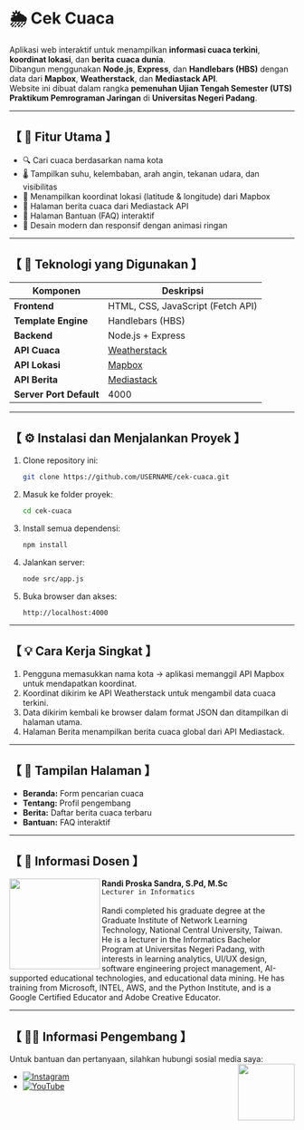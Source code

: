 # 🌦️ Cek Cuaca

Aplikasi web interaktif untuk menampilkan **informasi cuaca terkini**, **koordinat lokasi**, dan **berita cuaca dunia**.  
Dibangun menggunakan **Node.js**, **Express**, dan **Handlebars (HBS)** dengan data dari **Mapbox**, **Weatherstack**, dan **Mediastack API**.  
Website ini dibuat dalam rangka **pemenuhan Ujian Tengah Semester (UTS) Praktikum Pemrograman Jaringan** di **Universitas Negeri Padang**.

---

## 【 🚀 Fitur Utama 】

- 🔍 Cari cuaca berdasarkan nama kota
- 🌡️ Tampilkan suhu, kelembaban, arah angin, tekanan udara, dan visibilitas
- 📍 Menampilkan koordinat lokasi (latitude & longitude) dari Mapbox
- 📰 Halaman berita cuaca dari Mediastack API
- 💬 Halaman Bantuan (FAQ) interaktif
- 🎨 Desain modern dan responsif dengan animasi ringan

---

## 【 🧩 Teknologi yang Digunakan 】

| Komponen                | Deskripsi                                 |
| ----------------------- | ----------------------------------------- |
| **Frontend**            | HTML, CSS, JavaScript (Fetch API)         |
| **Template Engine**     | Handlebars (HBS)                          |
| **Backend**             | Node.js + Express                         |
| **API Cuaca**           | [Weatherstack](https://weatherstack.com/) |
| **API Lokasi**          | [Mapbox](https://www.mapbox.com/)         |
| **API Berita**          | [Mediastack](https://mediastack.com/)     |
| **Server Port Default** | 4000                                      |

---

## 【 ⚙️ Instalasi dan Menjalankan Proyek 】

1. Clone repository ini:
   ```bash
   git clone https://github.com/USERNAME/cek-cuaca.git
   ```
2. Masuk ke folder proyek:
   ```bash
   cd cek-cuaca
   ```
3. Install semua dependensi:
   ```bash
   npm install
   ```
4. Jalankan server:
   ```bash
   node src/app.js
   ```
5. Buka browser dan akses:
   ```
   http://localhost:4000
   ```

---

## 【 💡 Cara Kerja Singkat 】

1. Pengguna memasukkan nama kota → aplikasi memanggil API Mapbox untuk mendapatkan koordinat.
2. Koordinat dikirim ke API Weatherstack untuk mengambil data cuaca terkini.
3. Data dikirim kembali ke browser dalam format JSON dan ditampilkan di halaman utama.
4. Halaman Berita menampilkan berita cuaca global dari API Mediastack.

---

## 【 📸 Tampilan Halaman 】

- **Beranda:** Form pencarian cuaca
- **Tentang:** Profil pengembang
- **Berita:** Daftar berita cuaca terbaru
- **Bantuan:** FAQ interaktif

---

## 【 📄 Informasi Dosen 】

<img align="left" width="160" src="https://github.com/SirGhazian/praktikum-struktur-data-UNP/assets/142916107/58bffcd0-9983-4a84-9fc6-857c625cb609">

**Randi Proska Sandra, S.Pd, M.Sc** </br>
`Lecturer in Informatics` </br></br>
Randi completed his graduate degree at the Graduate Institute of Network Learning Technology, National Central University, Taiwan. He is a lecturer in the Informatics Bachelor Program at Universitas Negeri Padang, with interests in learning analytics, UI/UX design, software engineering project management, AI-supported educational technologies, and educational data mining. He has training from Microsoft, INTEL, AWS, and the Python Institute, and is a Google Certified Educator and Adobe Creative Educator.

---

## 【 👨‍💻 Informasi Pengembang 】

Untuk bantuan dan pertanyaan, silahkan hubungi sosial media saya:
<img align="right" width="100" src="https://github.com/SirGhazian/praktikum-struktur-data-UNP/assets/142916107/b140fe43-3a57-4295-8493-79d929a5e3b0">

- [![Instagram](https://img.shields.io/badge/Instagram-%23E4405F.svg?logo=Instagram&logoColor=white)](https://instagram.com/ghazian_tza)
- [![YouTube](https://img.shields.io/badge/YouTube-%23FF0000.svg?logo=YouTube&logoColor=white)](https://www.youtube.com/channel/UCIp_064wQ8RqNSEy1asx_4w)
